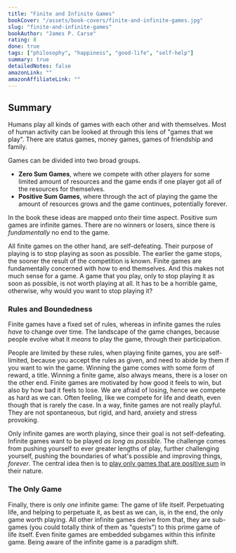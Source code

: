 ```yaml
---
title: "Finite and Infinite Games"
bookCover: "/assets/book-covers/finite-and-infinite-games.jpg"
slug: "finite-and-infinite-games"
bookAuthor: "James P. Carse"
rating: 8
done: true
tags: ["philosophy", "happiness", "good-life", "self-help"]
summary: true
detailedNotes: false
amazonLink: ""
amazonAffiliateLink: ""
---
```


## Summary

Humans play all kinds of games with each other and with themselves. Most of human activity can be looked at through this lens of "games that we play". There are status games, money games, games of friendship and family. 

Games can be divided into two broad groups.

- **Zero Sum Games**, where we compete with other players for some limited amount of resources and the game ends if one player got all of the resources for themselves.
- **Positive Sum Games**, where through the act of playing the game the amount of resources grows and the game continues, potentially forever.

In the book these ideas are mapped onto their time aspect. Positive sum games are infinite games. There are no winners or losers, since there is *fundamentally* no end to the game. 

All finite games on the other hand, are self-defeating. Their purpose of playing is to stop playing as soon as possible. The earlier the game stops, the sooner the result of the competition is known. Finite games are fundamentally concerned with how to end themselves. And this makes not much sense for a game. A game that you play, only to stop playing it as soon as possible, is not worth playing at all. It has to be a horrible game, otherwise, why would you want to stop playing it? 

### Rules and Boundedness 

Finite games have a fixed set of rules, whereas in infinite games the rules *have* to change over time. The landscape of the game changes, because people evolve what it *means* to play the game, through their participation. 

People are limited by these rules, when playing finite games, you are self-limited, because you accept the rules as given, and need to abide by them if you want to win the game. Winning the game comes with some form of reward, a title. Winning a finite game, also always means, there is a loser on the other end. Finite games are motivated by how good it feels to win, but also by how bad it feels to lose. We are afraid of losing, hence we compete as hard as we can. Often feeling, like we compete for life and death, even though that is rarely the case. In a way, finite games are not really playful. They are not spontaneous, but rigid, and hard, anxiety and stress provoking. 

Only infinite games are worth playing, since their goal is not self-defeating. Infinite games want to be played *as long as possible*. The challenge comes from pushing yourself to ever greater lengths of play, further challenging yourself, pushing the boundaries of what's possible and improving things, *forever*. The central idea then is to [play only games that are positive sum](/booknotes/navalmanack) in their nature.
### The Only Game

Finally, there is only *one* infinite game: The game of life itself. Perpetuating life, and helping to perpetuate it, as best as we can, is, in the end, the only game worth playing. All other infinite games derive from that, they are sub-games (you could totally think of them as "quests") to this prime game of life itself. Even finite games are embedded subgames within this infinite game. Being aware of the infinite game is a paradigm shift. 
